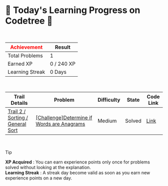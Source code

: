 # 🌲 Today's Learning Progress on Codetree 🌲

<br />

| <span style="color:red;display:block;text-align:center;"> **Achievement**</span> | Result |
|---|---|
|Total Problems| 1 |
| Earned XP | 0 / 240 XP |
| Learning Streak | 0 Days |

<br />

|Trail Details|Problem|Difficulty|State|Code Link|
|---|---|---|---|---|
|[Trail 2 / Sorting / General Sort](https://www.codetree.ai/trail-info/novice-mid/)|[[Challenge]Determine if Words are Anagrams](https://www.codetree.ai/trails/complete/curated-cards/challenge-determine-same-word/)|Medium|Solved|[Link](https://github.com/linuschoudhury/codetree/blob/main/250326/%EC%88%9C%EC%84%9C%EB%A5%BC%20%EB%B0%94%EA%BE%B8%EC%97%88%EC%9D%84%20%EB%95%8C%20%EA%B0%99%EC%9D%80%20%EB%8B%A8%EC%96%B4%EC%9D%B8%EC%A7%80%20%ED%8C%90%EB%B3%84%ED%95%98%EA%B8%B0/determine-same-word.py)|


<br />

> [!TIP]
> **XP Acquired** : You can earn experience points only once for problems solved without looking at the explanation.  
> **Learning Streak** : A streak day become valid as soon as you earn new experience points on a new day.


